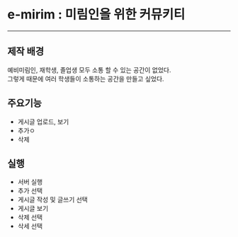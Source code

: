 # e-mirim : 미림인을 위한 커뮤키티

---
## 제작 배경
예비미림인, 재학생, 졸업생 모두 소통 할 수 있는 공간이 없었다. <br/> 그렇게 때문에 여러 학생들이 소통하는 공간을 만들고 싶었다.

## 주요기능

- 게시글 업로드, 보기
- 추가ㅇ
- 삭제

## 실행
- 서버 실행 
- 추가 선택
- 게시글 작성 및 글쓰기 선택
- 게시글 보기
- 삭제 선택
- 삭세 선택